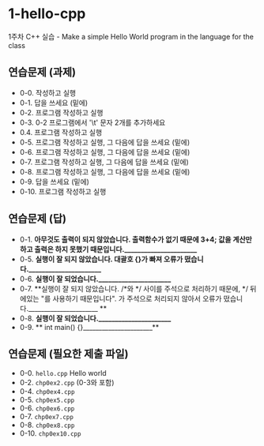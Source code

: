 # 1-hello-cpp

1주차 C++ 실습 - Make a simple Hello World program in the language for the class

## 연습문제 (과제)

- 0-0. 작성하고 실행
- 0-1. 답을 쓰세요 (밑에)
- 0-2. 프로그램 작성하고 실행
- 0-3. 0-2 프로그램에서 '\t' 문자 2개를 추가하세요
- 0.4. 프로그램 작성하고 실행
- 0-5. 프로그램 작성하고 실행, 그 다음에 답을 쓰세요 (밑에)
- 0-6. 프로그램 작성하고 실행, 그 다음에 답을 쓰세요 (밑에)
- 0-7. 프로그램 작성하고 실행, 그 다음에 답을 쓰세요 (밑에)
- 0-8. 프로그램 작성하고 실행, 그 다음에 답을 쓰세요 (밑에)
- 0-9. 답을 쓰세요 (밑에)
- 0-10. 프로그램 작성하고 실행

## 연습문제 (답)

- 0-1. **아무것도 출력이 되지 않았습니다. 출력함수가 없기 때문에 3+4; 값을 계산만 하고 출력은 하지 못했기 때문입니다.______________________**
- 0-5. **실행이 잘 되지 않았습니다. 대괄호 {}가 빠져 오류가 떴습니다.______________________**
- 0-6. **실행이 잘 되었습니다.______________________**
- 0-7. **실행이 잘 되지 않았습니다. /*와 */ 사이를 주석으로 처리하기 때문에, */ 뒤에있는 "를 사용하기 때문입니다". 가 주석으로 처리되지 않아서 오류가 떴습니다.______________________ **
- 0-8. **실행이 잘 되었습니다.______________________**
- 0-9. ** int main() {}______________________**

## 연습문제 (필요한 제출 파일)

- 0-0. `hello.cpp` Hello world
- 0-2. `chp0ex2.cpp` (0-3와 포함)
- 0-4. `chp0ex4.cpp`
- 0-5. `chp0ex5.cpp`
- 0-6. `chp0ex6.cpp`
- 0-7. `chp0ex7.cpp`
- 0-8. `chp0ex8.cpp`
- 0-10. `chp0ex10.cpp`
